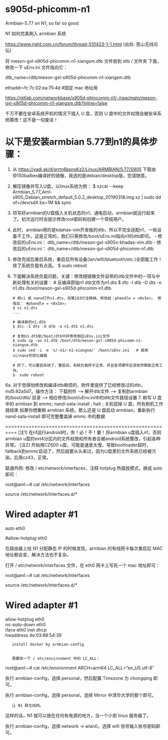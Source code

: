 # s905d-phicomm-n1

Armbian-5.77 on N1, so far so good

N1 如何完美刷入 armbian 系统

https://www.right.com.cn/forum/thread-510423-1-1.html
(出处: 恩山无线论坛)

将 meson-gxl-s905d-phicomm-n1-xiangsm.dtb 文件放到 dtb / 文件夹 下面，修改一下 uEnv.ini 文件指向它：

dtb_name=/dtb/meson-gxl-s905d-phicomm-n1-xiangsm.dtb

ethaddr=fc:7c:02:ea:75:4d #固定 mac 地址用


https://gitlab.com/networkbase/s905d-phincomm-n1/-/raw/main/meson-gxl-s905d-phicomm-n1-xiangsm.dtb?inline=false

千万不要在安卓系统开机的情况下插入 U 盘，否则 U 盘中的文件权限会被安卓系统篡改！这不是一句废话！

以下是安装armbian 5.77到n1的具体步骤：
==========================================================

1. 从 https://yadi.sk/d/srrtn6kpnsKz2/Linux/ARMBIAN/5.77/S905 下载由@150balbes编译好的镜像，我选的是debian/desktop版，您请随意。

2. 解压镜像并写入U盘，以linux系统为例：
       $ xzcat --keep Armbian_5.77_Aml-s905_Debian_stretch_default_5.0.2_desktop_20190318.img.xz | sudo dd of=/dev/sdX bs=1M && sync

3. 将写好armbian的U盘插入关机状态的n1，通电启动，armbian就运行起来了。初次运行时会提示修改root密码和创建一个常规用户。

4. 此时，armbian用的是kdahas-vim开发板的dtb，所以不完全适配n1，一些设备不工作，这是正常的，我们只需修改/boot/uEnv.ini指向n1的dtb即可。
       - 修改前的uEnv.ini：      dtb_name=/dtb/meson-gxl-s905x-khadas-vim.dtb
       - 修改后的uEnv.ini：      dtb_name=/dtb/meson-gxl-s905d-phicomm-n1.dtb

5. 修改完成后重启系统，重启后所有设备(lan/wifi/bluetooth/etc.)全部能工作！除了系统负载有点高。
       $ sudo reboot

6. 下面解决系统负载问题，关键：修改随镜像文件自带的dtb文件中的一项与中断处理有关的设置：
       # 反编译原始n1 dtb文件为n1.dts
       $ dtc -I dtb -O dts -o n1.dts /boot/meson-gxl-s905d-phicomm-n1.dtb

       # 用vi 或 nano打开n1.dts，将第183行注释掉。修改前：phandle = <0x1e>;  修改后： #phandle = <0x1e>;
       $ vi n1.dts
       ...

       # 编译新的n1.dtb
       $ dtc -I dts -O dtb -o n1.dtb n1.dts

       # 复制n1.dtb到/boot/dtb中并修改相应uEnv.ini文件
       $ sudo cp -av n1.dtb /boot/dtb/meson-gxl-s905d-phicomm-n1-xiangsm.dtb
       $ sudo sed -i -e 's/-n1/-n1-xiangsm/' /boot/uEnv.ini   # 或用vi/nano可视化编辑

       # 好了，可以重启系统了，重启后，系统负载终于正常，并且各项硬件应该依然都能正常工作。
       $  sudo reboot

6a. 对于觉得怕修改和编译dtb麻烦的，附件里提供了已经修改过的dtb，md5:82a5d7。操作方法：
       下载附件 --> 解开dtb文件 --> 复制到armbian的/boot/dtb/ 目录 --> 相应修改/boot/uEnv.ini中的dtb文件路径设置
7. 刷写 U 盘中的 armbian 到 emmc;  nand–sata-install  ; halt ;
       关机拔掉 U 盘，所有刷机工作就结束
       如果你想重刷 armbian 系统，那么还是 U 盘启动 armbian，重新执行 nand-sata-install 即可完整覆盖掉 emmc 中的数据
       

==========================================================
[注1] 在n1运行android时，务！必！不！要！将armbian u盘插入n1，否则armbian u盘的ext4分区内的文件权限和所有者会被android系统篡改，引起各种异常。
[注2] 开始用CZ600 u盘，可能是速度太慢，导致bootloader超时，fallback到emmc启动了，然后就要从头来过，因为U盘里的文件系统已经被污染。后用cz43，正常。
<THE END>

联通外网:
     修改 / etc/network/interfaces，注释 hotplug 热插拔模式，换成 auto 即可：

root@aml:~# cat /etc/network/interfaces

source /etc/network/interfaces.d/*

# Wired adapter #1

auto eth0

#allow-hotplug eth0
  
在路由器上给 N1 分配静态 IP 的时候发现，armbian 的有线网卡每次重启后 MAC 地址都会变，解决方法也不复杂。

打开 / etc/network/interfaces 文件，在 eth0 网卡上写死一个 mac 地址即可：

root@aml:~# cat /etc/network/interfaces

source /etc/network/interfaces.d/* 
# Wired adapter #1  
allow-hotplug eth0  
no-auto-down eth0  
iface eth0 inet dhcp  
hwaddress 4e:03:88:54:39
       
       install docker by armbian-config 
       
       
       需要改一下 / etc/environment 中的 LC_ALL：

root@aml:~# cat /etc/environment
ARCH=arm64
LC_ALL=”en_US.utf-8″

执行 armbian-config，选择 personal，然后配置 Timezone 为 chongqing 即可。

执行 armbian-config，选择 personal，选择 Mirror 中清华大学的那个即可。
       
       让 N1 联无线网。

这样的话，N1 就可以放在任何有电源的地方，当一个小型 linux 服务器了。

执行 armbian-config，选择 network -> wlan0，选择 wifi 信号输入账号密码即可。
       
